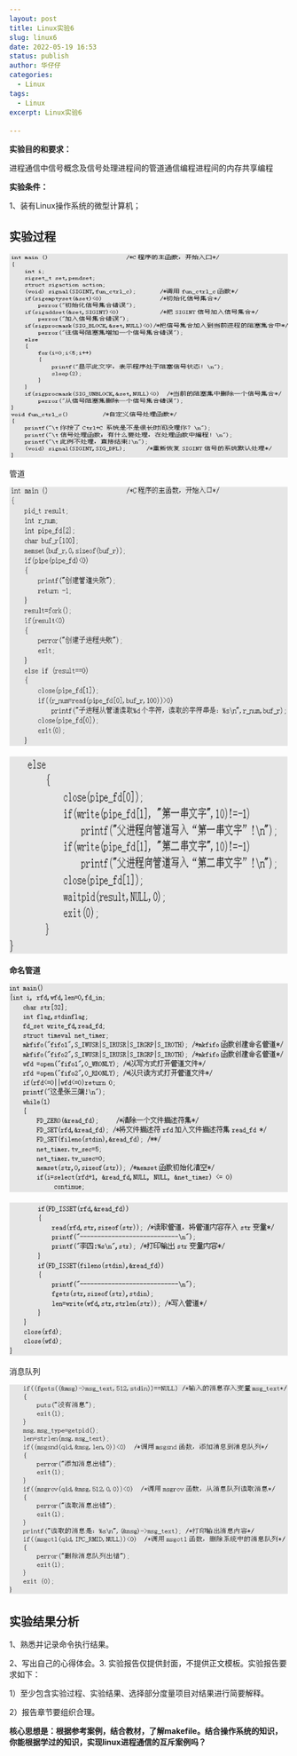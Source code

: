 ```yaml
---
layout: post
title: Linux实验6
slug: linux6
date: 2022-05-19 16:53
status: publish
author: 华仔仔
categories: 
  - Linux
tags: 
  - Linux
excerpt: Linux实验6

---
```




**实验目的和要求：**

进程通信中信号概念及信号处理进程间的管道通信编程进程间的内存共享编程

**实验条件：**

1、装有Linux操作系统的微型计算机；

## 实验过程

**![](images/11.png)**

管道

**![](images/12.png)**

**![](images/13.png)**

**命名管道**

**![](images/14.png)**

**![](images/15.png)**

消息队列

**![](images/16.png)**

## 实验结果分析

1、熟悉并记录命令执行结果。

2、写出自己的心得体会。3. 实验报告仅提供封面，不提供正文模板。实验报告要求如下：

1）至少包含实验过程、实验结果、选择部分度量项目对结果进行简要解释。

2）报告章节要组织合理。

**核心思想是：根据参考案例，结合教材，了解makefile。结合操作系统的知识，你能根据学过的知识，实现linux进程通信的互斥案例吗？**
